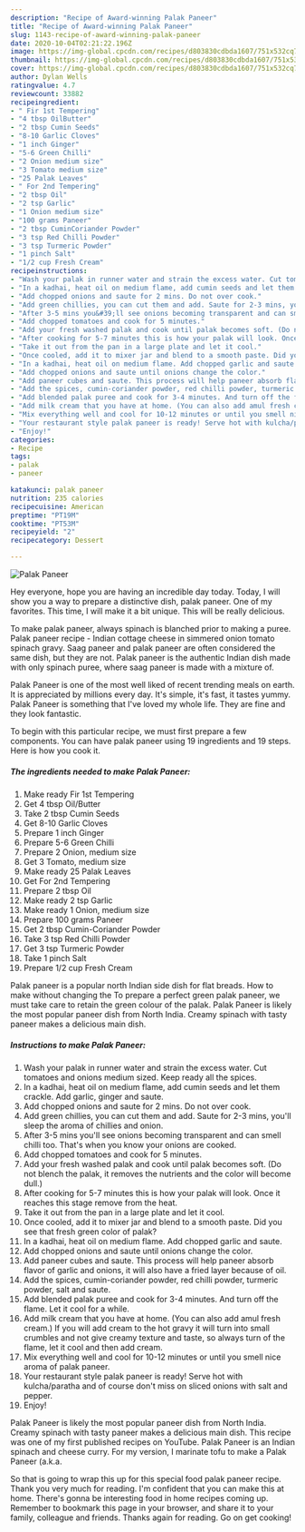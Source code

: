 ```yaml
---
description: "Recipe of Award-winning Palak Paneer"
title: "Recipe of Award-winning Palak Paneer"
slug: 1143-recipe-of-award-winning-palak-paneer
date: 2020-10-04T02:21:22.196Z
image: https://img-global.cpcdn.com/recipes/d803830cdbda1607/751x532cq70/palak-paneer-recipe-main-photo.jpg
thumbnail: https://img-global.cpcdn.com/recipes/d803830cdbda1607/751x532cq70/palak-paneer-recipe-main-photo.jpg
cover: https://img-global.cpcdn.com/recipes/d803830cdbda1607/751x532cq70/palak-paneer-recipe-main-photo.jpg
author: Dylan Wells
ratingvalue: 4.7
reviewcount: 33882
recipeingredient:
- " Fir 1st Tempering"
- "4 tbsp OilButter"
- "2 tbsp Cumin Seeds"
- "8-10 Garlic Cloves"
- "1 inch Ginger"
- "5-6 Green Chilli"
- "2 Onion medium size"
- "3 Tomato medium size"
- "25 Palak Leaves"
- " For 2nd Tempering"
- "2 tbsp Oil"
- "2 tsp Garlic"
- "1 Onion medium size"
- "100 grams Paneer"
- "2 tbsp CuminCoriander Powder"
- "3 tsp Red Chilli Powder"
- "3 tsp Turmeric Powder"
- "1 pinch Salt"
- "1/2 cup Fresh Cream"
recipeinstructions:
- "Wash your palak in runner water and strain the excess water. Cut tomatoes and onions medium sized. Keep ready all the spices."
- "In a kadhai, heat oil on medium flame, add cumin seeds and let them crackle. Add garlic, ginger and saute."
- "Add chopped onions and saute for 2 mins. Do not over cook."
- "Add green chillies, you can cut them and add. Saute for 2-3 mins, you&#39;ll sleep the aroma of chillies and onion."
- "After 3-5 mins you&#39;ll see onions becoming transparent and can smell chilli too. That&#39;s when you know your onions are cooked."
- "Add chopped tomatoes and cook for 5 minutes."
- "Add your fresh washed palak and cook until palak becomes soft. (Do not blench the palak, it removes the nutrients and the color will become dull.)"
- "After cooking for 5-7 minutes this is how your palak will look. Once it reaches this stage remove from the heat."
- "Take it out from the pan in a large plate and let it cool."
- "Once cooled, add it to mixer jar and blend to a smooth paste. Did you see that fresh green color of palak?"
- "In a kadhai, heat oil on medium flame. Add chopped garlic and saute."
- "Add chopped onions and saute until onions change the color."
- "Add paneer cubes and saute. This process will help paneer absorb flavor of garlic and onions, it will also have a fried layer because of oil."
- "Add the spices, cumin-coriander powder, red chilli powder, turmeric powder, salt and saute."
- "Add blended palak puree and cook for 3-4 minutes. And turn off the flame. Let it cool for a while."
- "Add milk cream that you have at home. (You can also add amul fresh cream.) If you will add cream to the hot gravy it will turn into small crumbles and not give creamy texture and taste, so always turn of the flame, let it cool and then add cream."
- "Mix everything well and cool for 10-12 minutes or until you smell nice aroma of palak paneer."
- "Your restaurant style palak paneer is ready! Serve hot with kulcha/paratha and of course don&#39;t miss on sliced onions with salt and pepper."
- "Enjoy!"
categories:
- Recipe
tags:
- palak
- paneer

katakunci: palak paneer 
nutrition: 235 calories
recipecuisine: American
preptime: "PT19M"
cooktime: "PT53M"
recipeyield: "2"
recipecategory: Dessert

---
```



![Palak Paneer](https://img-global.cpcdn.com/recipes/d803830cdbda1607/751x532cq70/palak-paneer-recipe-main-photo.jpg)

Hey everyone, hope you are having an incredible day today. Today, I will show you a way to prepare a distinctive dish, palak paneer. One of my favorites. This time, I will make it a bit unique. This will be really delicious.

To make palak paneer, always spinach is blanched prior to making a puree. Palak paneer recipe - Indian cottage cheese in simmered onion tomato spinach gravy. Saag paneer and palak paneer are often considered the same dish, but they are not. Palak paneer is the authentic Indian dish made with only spinach puree, where saag paneer is made with a mixture of.

Palak Paneer is one of the most well liked of recent trending meals on earth. It is appreciated by millions every day. It's simple, it's fast, it tastes yummy. Palak Paneer is something that I've loved my whole life. They are fine and they look fantastic.


To begin with this particular recipe, we must first prepare a few components. You can have palak paneer using 19 ingredients and 19 steps. Here is how you cook it.

<!--inarticleads1-->

##### The ingredients needed to make Palak Paneer:

1. Make ready  Fir 1st Tempering
1. Get 4 tbsp Oil/Butter
1. Take 2 tbsp Cumin Seeds
1. Get 8-10 Garlic Cloves
1. Prepare 1 inch Ginger
1. Prepare 5-6 Green Chilli
1. Prepare 2 Onion, medium size
1. Get 3 Tomato, medium size
1. Make ready 25 Palak Leaves
1. Get  For 2nd Tempering
1. Prepare 2 tbsp Oil
1. Make ready 2 tsp Garlic
1. Make ready 1 Onion, medium size
1. Prepare 100 grams Paneer
1. Get 2 tbsp Cumin-Coriander Powder
1. Take 3 tsp Red Chilli Powder
1. Get 3 tsp Turmeric Powder
1. Take 1 pinch Salt
1. Prepare 1/2 cup Fresh Cream


Palak paneer is a popular north Indian side dish for flat breads. How to make without changing the To prepare a perfect green palak paneer, we must take care to retain the green colour of the palak. Palak Paneer is likely the most popular paneer dish from North India. Creamy spinach with tasty paneer makes a delicious main dish. 

<!--inarticleads2-->

##### Instructions to make Palak Paneer:

1. Wash your palak in runner water and strain the excess water. Cut tomatoes and onions medium sized. Keep ready all the spices.
1. In a kadhai, heat oil on medium flame, add cumin seeds and let them crackle. Add garlic, ginger and saute.
1. Add chopped onions and saute for 2 mins. Do not over cook.
1. Add green chillies, you can cut them and add. Saute for 2-3 mins, you&#39;ll sleep the aroma of chillies and onion.
1. After 3-5 mins you&#39;ll see onions becoming transparent and can smell chilli too. That&#39;s when you know your onions are cooked.
1. Add chopped tomatoes and cook for 5 minutes.
1. Add your fresh washed palak and cook until palak becomes soft. (Do not blench the palak, it removes the nutrients and the color will become dull.)
1. After cooking for 5-7 minutes this is how your palak will look. Once it reaches this stage remove from the heat.
1. Take it out from the pan in a large plate and let it cool.
1. Once cooled, add it to mixer jar and blend to a smooth paste. Did you see that fresh green color of palak?
1. In a kadhai, heat oil on medium flame. Add chopped garlic and saute.
1. Add chopped onions and saute until onions change the color.
1. Add paneer cubes and saute. This process will help paneer absorb flavor of garlic and onions, it will also have a fried layer because of oil.
1. Add the spices, cumin-coriander powder, red chilli powder, turmeric powder, salt and saute.
1. Add blended palak puree and cook for 3-4 minutes. And turn off the flame. Let it cool for a while.
1. Add milk cream that you have at home. (You can also add amul fresh cream.) If you will add cream to the hot gravy it will turn into small crumbles and not give creamy texture and taste, so always turn of the flame, let it cool and then add cream.
1. Mix everything well and cool for 10-12 minutes or until you smell nice aroma of palak paneer.
1. Your restaurant style palak paneer is ready! Serve hot with kulcha/paratha and of course don&#39;t miss on sliced onions with salt and pepper.
1. Enjoy!


Palak Paneer is likely the most popular paneer dish from North India. Creamy spinach with tasty paneer makes a delicious main dish. This recipe was one of my first published recipes on YouTube. Palak Paneer is an Indian spinach and cheese curry. For my version, I marinate tofu to make a Palak Paneer (a.k.a. 

So that is going to wrap this up for this special food palak paneer recipe. Thank you very much for reading. I'm confident that you can make this at home. There's gonna be interesting food in home recipes coming up. Remember to bookmark this page in your browser, and share it to your family, colleague and friends. Thanks again for reading. Go on get cooking!
